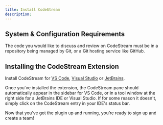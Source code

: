 ```yaml
---
title: Install CodeStream
description:
---
```

## System & Configuration Requirements

The code you would like to discuss and review on CodeStream must be in a
repository being managed by Git, or a Git hosting service like GitHub.

## Installing the CodeStream Extension

Install CodeStream for [VS
Code](https://marketplace.visualstudio.com/items?itemName=CodeStream.codestream),
[Visual
Studio](https://marketplace.visualstudio.com/items?itemName=CodeStream.codestream-vs) or
[JetBrains](https://plugins.jetbrains.com/plugin/12206-codestream).

Once you've installed the extension, the CodeStream pane should automatically
appear in the sidebar for VS Code, or in a tool window at the right side for a
JetBrains IDE or Visual Studio. If for some reason it doesn't, simply click on
the CodeStream entry in your IDE's status bar.

Now that you’ve got the plugin up and running, you’re ready to sign up and
create a team!